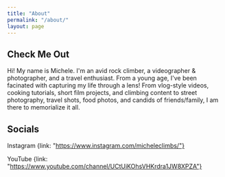 ```yaml
---
title: "About"
permalink: "/about/"
layout: page
---
```


## Check Me Out

Hi! My name is Michele. I'm an avid rock climber, a videographer & photographer, and a travel enthusiast. From a young age, I've been facinated with capturing my life through a lens! From vlog-style videos, cooking tutorials, short film projects, and climbing content to street photography, travel shots, food photos, and candids of friends/family, I am there to memorialize it all. 

## Socials

Instagram
 {link: "https://www.instagram.com/micheleclimbs/"}

YouTube
 {link: "https://www.youtube.com/channel/UCtUiKOhsVHKrdra1JW8XPZA"} 

